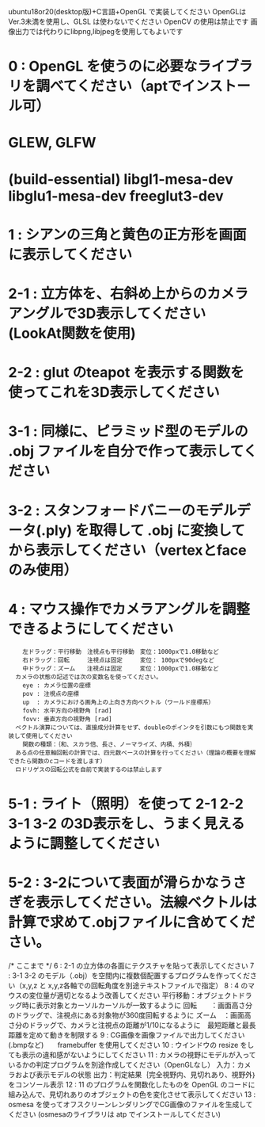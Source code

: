 ubuntu18or20(desktop版)+C言語+OpenGL で実装してください
OpenGLは Ver.3未満を使用し、GLSL は使わないでください
OpenCV の使用は禁止です
画像出力では代わりにlibpng,libjpegを使用してもよいです

# 0   : OpenGL を使うのに必要なライブラリを調べてください（aptでインストール可）
# GLEW, GLFW
# (build-essential) libgl1-mesa-dev libglu1-mesa-dev freeglut3-dev
# 1   : シアンの三角と黄色の正方形を画面に表示してください
# 2-1 : 立方体を、右斜め上からのカメラアングルで3D表示してください(LookAt関数を使用)
# 2-2 : glut のteapot を表示する関数を使ってこれを3D表示してください
# 3-1 : 同様に、ピラミッド型のモデルの .obj ファイルを自分で作って表示してください
# 3-2 : スタンフォードバニーのモデルデータ(.ply) を取得して .obj に変換してから表示してください（vertexとfaceのみ使用）
# 4   : マウス操作でカメラアングルを調整できるようにしてください
        左ドラッグ：平行移動　注視点も平行移動　変位：1000pxで1.0移動など
        右ドラッグ：回転　　　注視点は固定　　　変位： 100pxで90degなど
        中ドラッグ：ズーム　　注視点は固定　　　変位：1000pxで1.0移動など
      カメラの状態の記述では次の変数名を使ってください。
        eye : カメラ位置の座標
        pov : 注視点の座標 
        up  : カメラにおける画角上の上向き方向ベクトル（ワールド座標系）
        fovh: 水平方向の視野角 [rad]
        fovv: 垂直方向の視野角 [rad]
      ベクトル演算については、直接成分計算をせず、doubleのポインタを引数にもつ関数を実装して使用してください
        関数の種類：｛和、スカラ倍、長さ、ノーマライズ、内積、外積｝
      ある点の任意軸回転の計算では、四元数ベースの計算を行ってください（理論の概要を理解できたら関数のcコードを渡します）
      ロドリゲスの回転公式を自前で実装するのは禁止します
# 5-1 : ライト（照明）を使って 2-1 2-2 3-1 3-2 の3D表示をし、うまく見えるように調整してください
# 5-2 : 3-2について表面が滑らかなうさぎを表示してください。法線ベクトルは計算で求めて.objファイルに含めてください。

/* ここまで */
6   : 2-1 の立方体の各面にテクスチャを貼って表示してください
7   : 3-1 3-2 のモデル（.obj）を空間内に複数個配置するプログラムを作ってください（x,y,z と x,y,z各軸での回転角度を別途テキストファイルで指定）
8   : 4 のマウスの変位量が適切となるよう改善してください
        平行移動：オブジェクトドラッグ時に表示対象とカーソルカーソルが一致するように
        回転　　：画面高さ分のドラッグで、注視点にある対象物が360度回転するように
        ズーム　：画面高さ分のドラッグで、カメラと注視点の距離が1/10になるように　最短距離と最長距離を定めて動きを制限する
9   : CG画像を画像ファイルで出力してください(.bmpなど)　　framebuffer を使用してください
10  : ウインドウの resize をしても表示の違和感がないようにしてください
11  : カメラの視野にモデルが入っているかの判定プログラムを別途作成してください（OpenGLなし）
        入力：カメラおよび表示モデルの状態
	出力：判定結果｛完全視野内、見切れあり、視野外｝をコンソール表示
12  : 11 のプログラムを関数化したものを OpenGL のコードに組み込んで、見切れありのオブジェクトの色を変化させて表示してください
13  : osmesa を使ってオフスクリーンレンダリングでCG画像のファイルを生成してください
      (osmesaのライブラリは atp でインストールしてください)